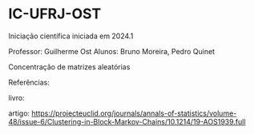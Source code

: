 # IC-UFRJ-OST

Iniciação científica iniciada em 2024.1

Professor: Guilherme Ost
Alunos: Bruno Moreira, Pedro Quinet

Concentração de matrizes aleatórias

Referências:

livro: 

artigo: https://projecteuclid.org/journals/annals-of-statistics/volume-48/issue-6/Clustering-in-Block-Markov-Chains/10.1214/19-AOS1939.full

